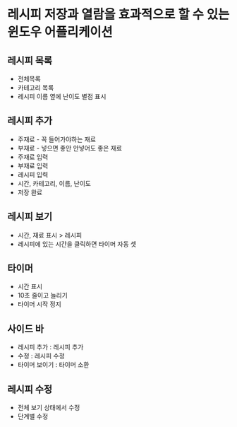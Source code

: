 # 레시피 저장과 열람을 효과적으로 할 수 있는 윈도우 어플리케이션

## 레시피 목록
 - 전체목록
 - 카테고리 목록
 - 레시피 이름 옆에 난이도 별점 표시
 
## 레시피 추가
 - 주재료 - 꼭 들어가야하는 재료
 - 부재료 - 넣으면 좋안 안넣어도 좋은 재료 
 - 주재료 입력
 - 부재료 입력
 - 레시피 입력
 - 시간, 카테고리, 이름, 난이도
 - 저장 완료

## 레시피 보기
 - 시간, 재료 표시 > 레시피
 - 레시피에 있는 시간을 클릭하면 타이머 자동 셋

## 타이머
 - 시간 표시 
 - 10초 줄이고 늘리기
 - 타이머 시작 정지

## 사이드 바
 - 레시피 추가 : 레시피 추가
 - 수정 : 레시피 수정
 - 타이머 보이기 : 타이머 소환

## 레시피 수정
 - 전체 보기 상태에서 수정
 - 단계별 수정  
 